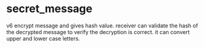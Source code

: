 # secret_message
v6 encrypt message and gives hash value. receiver can validate the hash of the decrypted message to verify the decryption is correct. it can convert upper and lower case letters.
